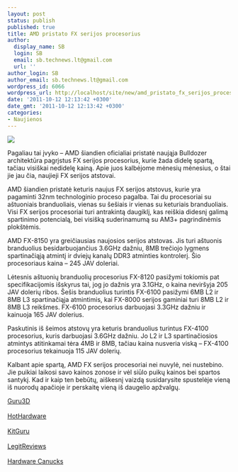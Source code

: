 ```yaml
---
layout: post
status: publish
published: true
title: AMD pristato FX serijos procesorius
author:
  display_name: SB
  login: SB
  email: sb.technews.lt@gmail.com
  url: ''
author_login: SB
author_email: sb.technews.lt@gmail.com
wordpress_id: 6066
wordpress_url: http://localhost/site/new/amd_pristato_fx_serijos_procesorius/
date: '2011-10-12 12:13:42 +0300'
date_gmt: '2011-10-12 12:13:42 +0300'
categories:
- Naujienos
---
```

<div class="imgright"><img src="http://technews.lt/upload/AMD_FX_Bulldozer_Box_BE_689.jpg"  /></div>
<p>Pagaliau tai įvyko – AMD šiandien oficialiai pristatė naująja Bulldozer architektūra pagrįstus FX serijos procesorius, kurie žada didelę spartą, tačiau visiškai nedidelę kainą. Apie juos kalbėjome mėnesių mėnesius, o štai jie jau čia, naujieji FX serijos atstovai.</p>
<p>AMD šiandien pristatė keturis naujus FX serijos atstovus, kurie yra pagaminti 32nm technologinio proceso pagalba. Tai du procesoriai su aštuoniais branduoliais, vienas su šešiais ir vienas su keturiais branduoliais. Visi FX serijos procesoriai turi antrakintą daugiklį, kas reiškia didesnį galimą spartinimo potencialą, bei visišką suderinamumą su AM3+ pagrindinėmis plokštėmis.</p>
<p>AMD FX-8150 yra greičiausias naujosios serijos atstovas. Jis turi aštuonis branduolius besidarbuojančius 3.6GHz dažniu, 8MB trečiojo lygmens spartinačiąją atmintį ir dviejų kanalų DDR3 atminties kontrolerį. Šio procesoriaus kaina – 245 JAV doleriai.</p>
<p>Lėtesnis aštuonių branduolių procesorius FX-8120 pasižymi tokiomis pat specifikacijomis išskyrus tai, jog jo dažnis yra 3.1GHz, o kaina neviršyja 205 JAV dolerių ribos. Šešis branduolius turintis FX-6100 pasižymi 6MB L2 ir 8MB L3 spartinačiąja atmintimis, kai FX-8000 serijos gaminiai turi 8MB L2 ir 8MB L3 reikšmes. FX-6100 procesorius darbuojasi 3.3GHz dažniu ir kainuoja 165 JAV dolerius.</p>
<p>Paskutinis iš šeimos atstovų yra keturis branduolius turintus FX-4100 procesorius, kuris darbuojasi 3.6GHz dažniu. Jo L2 ir L3 spartinačiosios atmintys atitinkamai tėra 4MB ir 8MB, tačiau kaina nusveria viską – FX-4100 procesorius tekainuoja 115 JAV dolerių.</p>
<p>Kalbant apie spartą, AMD FX serijos procesoriai nei nuvylė, nei nustebino. Jie puikiai laikosi savo kainos zonose ir vėl siūlo puikų kainos bei spartos santykį. Kad ir kaip ten bebūtų, aiškesnį vaizdą susidarysite spustelėje vieną iš nuorodų apačioje ir perskaitę vieną iš daugelio apžvalgų.</p>
<p><a class="ns" href="http://www.guru3d.com/article/amd-fx-8150-processor-review/">Guru3D</a><br />
<br /><a class="ns" href="http://hothardware.com/Reviews/AMD-FX8150-8Core-Processor-Review-Bulldozer-Has-Landed/">HotHardware</a><br />
<br /><a class="ns" href="http://www.kitguru.net/components/cpu/zardon/amd-fx-8150-black-edition-8-core-review-with-gigabyte-990fxa-ud7/">KitGuru</a><br />
<br /><a class="ns" href="http://www.legitreviews.com/article/1741/1/">LegitReviews</a><br />
<br /><a class="ns" href="http://www.hardwarecanucks.com/forum/hardware-canucks-reviews/47155-amd-bulldozer-fx-8150-processor-review.html">Hardware Canucks</a></p>
